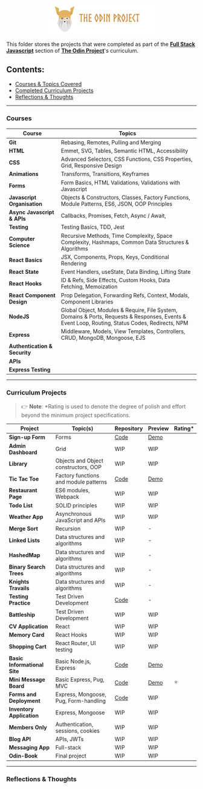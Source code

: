 <p align="center"><img src="../public/top-header-h.png" alt="felixtanhm-portfolio-the-odin-project" width="280"/></p>

This folder stores the projects that were completed as part of the [**Full Stack Javascript**](https://www.theodinproject.com/paths/full-stack-javascript) section of [**The Odin Project**](https://www.theodinproject.com/)'s curriculum.

## **Contents:**

- [Courses & Topics Covered](#courses)
- [Completed Curriculum Projects](#curriculum-projects)
- [Reflections & Thoughts](#reflections--thoughts)

---

### **Courses**

| Course                        | Topics                                                                                                                                           |
| ----------------------------- | ------------------------------------------------------------------------------------------------------------------------------------------------ |
| **Git**                       | Rebasing, Remotes, Pulling and Merging                                                                                                           |
| **HTML**                      | Emmet, SVG, Tables, Semantic HTML, Accessibility                                                                                                 |
| **CSS**                       | Advanced Selectors, CSS Functions, CSS Properties, Grid, Responsive Design                                                                       |
| **Animations**                | Transforms, Transitions, Keyframes                                                                                                               |
| **Forms**                     | Form Basics, HTML Validations, Validations with Javascript                                                                                       |
| **Javascript Organisation**   | Objects & Constructors, Classes, Factory Functions, Module Patterns, ES6, JSON, OOP Principles                                                   |
| **Async Javascript & APIs**   | Callbacks, Promises, Fetch, Async / Await,                                                                                                       |
| **Testing**                   | Testing Basics, TDD, Jest                                                                                                                        |
| **Computer Science**          | Recursive Methods, Time Complexity, Space Complexity, Hashmaps, Common Data Structures & Algorithms                                              |
| **React Basics**              | JSX, Components, Props, Keys, Conditional Rendering                                                                                              |
| **React State**               | Event Handlers, useState, Data Binding, Lifting State                                                                                            |
| **React Hooks**               | ID & Refs, Side Effects, Custom Hooks, Data Fetching, Memoization                                                                                |
| **React Component Design**    | Prop Delegation, Forwarding Refs, Context, Modals, Component Libraries                                                                           |
| **NodeJS**                    | Global Object, Modules & Require, File System, Domains & Ports, Requests & Responses, Events & Event Loop, Routing, Status Codes, Redirects, NPM |
| **Express**                   | Middleware, Models, View Templates, Controllers, CRUD, MongoDB, Mongoose, EJS                                                                    |
| **Authentication & Security** |                                                                                                                                                  |
| **APIs**                      |                                                                                                                                                  |
| **Express Testing**           |                                                                                                                                                  |

---

### **Curriculum Projects**

> 👉 **Note**: \*Rating is used to denote the degree of polish and effort beyond the minimum project specifications.

| Project                      | Topic(s)                              | Repository                                                                                                     | Preview                                                                                      | Rating\* |
| ---------------------------- | ------------------------------------- | -------------------------------------------------------------------------------------------------------------- | -------------------------------------------------------------------------------------------- | -------- |
| **Sign-up Form**             | Forms                                 | [Code](https://github.com/felixtanhm/my-odin-projects/tree/main/full-stack-javascript/01-sign-up-form)         | [Demo](https://felixtanhm.github.io/my-odin-projects/full-stack-javascript/01-sign-up-form/) |          |
| **Admin Dashboard**          | Grid                                  | WIP                                                                                                            | WIP                                                                                          |          |
| **Library**                  | Objects and Object constructors, OOP  | WIP                                                                                                            | WIP                                                                                          |          |
| **Tic Tac Toe**              | Factory functions and module patterns | [Code](https://github.com/felixtanhm/game-arcade)                                                              | [Demo](https://game-arcade.pages.dev/)                                                       |          |
| **Restaurant Page**          | ES6 modules, Webpack                  | WIP                                                                                                            | WIP                                                                                          |          |
| **Todo List**                | SOLID principles                      | WIP                                                                                                            | WIP                                                                                          |          |
| **Weather App**              | Asynchronous JavaScript and APIs      | WIP                                                                                                            | WIP                                                                                          |          |
| **Merge Sort**               | Recursion                             | WIP                                                                                                            | -                                                                                            |          |
| **Linked Lists**             | Data structures and algorithms        | WIP                                                                                                            | -                                                                                            |          |
| **HashedMap**                | Data structures and algorithms        | WIP                                                                                                            | -                                                                                            |          |
| **Binary Search Trees**      | Data structures and algorithms        | WIP                                                                                                            | -                                                                                            |          |
| **Knights Travails**         | Data structures and algorithms        | WIP                                                                                                            | -                                                                                            |          |
| **Testing Practice**         | Test Driven Development               | [Code](https://github.com/felixtanhm/my-odin-projects/tree/main/full-stack-javascript/13-testing-practice)     | -                                                                                            |          |
| **Battleship**               | Test Driven Development               | WIP                                                                                                            | WIP                                                                                          |          |
| **CV Application**           | React                                 | WIP                                                                                                            | WIP                                                                                          |          |
| **Memory Card**              | React Hooks                           | WIP                                                                                                            | WIP                                                                                          |          |
| **Shopping Cart**            | React Router, UI testing              | WIP                                                                                                            | WIP                                                                                          |          |
| **Basic Informational Site** | Basic Node.js, Express                | [Code](https://github.com/felixtanhm/my-odin-projects/tree/main/full-stack-javascript/18-basic-info-site)      | [Demo](https://basic-info-site.up.railway.app/)                                              |          |
| **Mini Message Board**       | Basic Express, Pug, MVC               | [Code](https://github.com/felixtanhm/my-odin-projects/tree/main/full-stack-javascript/19-mini-msg-board)       | [Demo](https://mini-msg-board.up.railway.app/)                                               | ⭐       |
| **Forms and Deployment**     | Express, Mongoose, Pug, Form-handling | [Code](https://github.com/felixtanhm/my-odin-projects/tree/main/full-stack-javascript/20-forms-and-deployment) | WIP                                                                                          |          |
| **Inventory Application**    | Express, Mongoose                     | WIP                                                                                                            | WIP                                                                                          |          |
| **Members Only**             | Authentication, sessions, cookies     | WIP                                                                                                            | WIP                                                                                          |          |
| **Blog API**                 | APIs, JWTs                            | WIP                                                                                                            | WIP                                                                                          |          |
| **Messaging App**            | Full-stack                            | WIP                                                                                                            | WIP                                                                                          |          |
| **Odin-Book**                | Final project                         | WIP                                                                                                            | WIP                                                                                          |          |

---

### Reflections & Thoughts
